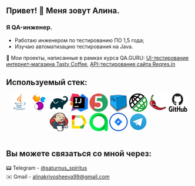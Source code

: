 ## Привет! :space_invader:	 Меня зовут Алина.

### Я QA-инженер.
- Работаю инженером по тестированию ПО 1,5 года;
- Изучаю автоматизацию тестирования на Java.

:link: Мои проекты, написанные в рамках курса QA.GURU: <a target="_blank" href="https://github.com/dinosaturnus/final_project_tastycoffee_web">UI-тестирование интернет-магазина Tasty Coffee</a>, 
<a target="_blank" href="https://github.com/dinosaturnus/final_project_reqres.in_api">API-тестирование сайта Reqres.in</a>

## Используемый стек:
<div align="center">
<a href="https://www.java.com/"><img alt="Java" height="50" src="logo/Java.svg" width="50"/></a>
<a href="https://selenide.org/"><img alt="Selenide" height="50" src="logo/Selenide.png" width="50"/></a>
<a href="https://gradle.org/"><img alt="Gradle" height="50" src="logo/Gradle.png" width="50"/></a>
<a href="https://www.jetbrains.com/idea/"><img alt="InteliJ IDEA" height="50" src="logo/IntelliJ_IDEA.png" width="50"/></a>
<a href="https://junit.org/junit5/"><img alt="JUnit 5" height="50" src="logo/JUnit5.png" width="50"/></a>
<a href="https://aerokube.com/selenoid/"><img alt="Selenoid" height="50" src="logo/Selenoid.png" width="50"/></a>
<a href="https://rest-assured.io/"><img alt="RestAssured" height="50" src="logo/RestAssured.png" width="50"/></a>
<a href="https://projectlombok.org/"><img alt="Lombok" height="50" src="logo/Lombok.png" width="50"/></a>
<a href="https://github.com/"><img alt="GitHub" height="50" src="logo/GitHub.png" width="50"/></a>  
<a href="https://www.jenkins.io/"><img alt="Jenkins" height="50" src="logo/Jenkins.png" width="50"/></a>
<a href="https://github.com/allure-framework/"><img alt="Allure Report" height="50" src="logo/Allure_Report.svg" width="50"/></a>
<a href="https://qameta.io/"><img alt="Allure TestOps" height="50" src="logo/AllureTestOps.svg" width="50"/></a>
<a href="https://www.atlassian.com/software/jira"><img alt="Jira" height="50" src="logo/Jira.png" width="50"/></a>  
<a href="https://telegram.org/"><img alt="Telegram" height="50" src="logo/Telegram.png" width="50"/></a>
</div></br>

## Вы можете связаться со мной через:
:pager:	Telegram - <a target="_blank" href="https://t.me/saturnus_spiritus">@saturnus_spiritus</a>\
:envelope: Gmail - <a target="_blank" href="mailto:alinakrivosheeva99@gmail.com">alinakrivosheeva99@gmail.com</a>
